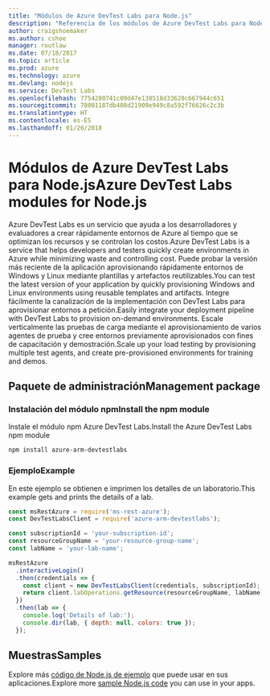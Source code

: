 ```yaml
---
title: "Módulos de Azure DevTest Labs para Node.js"
description: "Referencia de los módulos de Azure DevTest Labs para Node.js"
author: craigshoemaker
ms.author: cshoe
manager: routlaw
ms.date: 07/18/2017
ms.topic: article
ms.prod: azure
ms.technology: azure
ms.devlang: nodejs
ms.service: DevTest Labs
ms.openlocfilehash: 7754280741c09d47e138518d33628c667944c651
ms.sourcegitcommit: 78001187db408d21909e949c8a592f76626c2c3b
ms.translationtype: HT
ms.contentlocale: es-ES
ms.lasthandoff: 01/26/2018
---
```

# <a name="azure-devtest-labs-modules-for-nodejs"></a><span data-ttu-id="da220-103">Módulos de Azure DevTest Labs para Node.js</span><span class="sxs-lookup"><span data-stu-id="da220-103">Azure DevTest Labs modules for Node.js</span></span>

<span data-ttu-id="da220-104">Azure DevTest Labs es un servicio que ayuda a los desarrolladores y evaluadores a crear rápidamente entornos de Azure al tiempo que se optimizan los recursos y se controlan los costos.</span><span class="sxs-lookup"><span data-stu-id="da220-104">Azure DevTest Labs is a service that helps developers and testers quickly create environments in Azure while minimizing waste and controlling cost.</span></span> <span data-ttu-id="da220-105">Puede probar la versión más reciente de la aplicación aprovisionando rápidamente entornos de Windows y Linux mediante plantillas y artefactos reutilizables.</span><span class="sxs-lookup"><span data-stu-id="da220-105">You can test the latest version of your application by quickly provisioning Windows and Linux environments using reusable templates and artifacts.</span></span> <span data-ttu-id="da220-106">Integre fácilmente la canalización de la implementación con DevTest Labs para aprovisionar entornos a petición.</span><span class="sxs-lookup"><span data-stu-id="da220-106">Easily integrate your deployment pipeline with DevTest Labs to provision on-demand environments.</span></span> <span data-ttu-id="da220-107">Escale verticalmente las pruebas de carga mediante el aprovisionamiento de varios agentes de prueba y cree entornos previamente aprovisionados con fines de capacitación y demostración.</span><span class="sxs-lookup"><span data-stu-id="da220-107">Scale up your load testing by provisioning multiple test agents, and create pre-provisioned environments for training and demos.</span></span>

## <a name="management-package"></a><span data-ttu-id="da220-108">Paquete de administración</span><span class="sxs-lookup"><span data-stu-id="da220-108">Management package</span></span>

### <a name="install-the-npm-module"></a><span data-ttu-id="da220-109">Instalación del módulo npm</span><span class="sxs-lookup"><span data-stu-id="da220-109">Install the npm module</span></span>

<span data-ttu-id="da220-110">Instale el módulo npm Azure DevTest Labs.</span><span class="sxs-lookup"><span data-stu-id="da220-110">Install the Azure DevTest Labs npm module</span></span>

```bash
npm install azure-arm-devtestlabs
```

### <a name="example"></a><span data-ttu-id="da220-111">Ejemplo</span><span class="sxs-lookup"><span data-stu-id="da220-111">Example</span></span>

<span data-ttu-id="da220-112">En este ejemplo se obtienen e imprimen los detalles de un laboratorio.</span><span class="sxs-lookup"><span data-stu-id="da220-112">This example gets and prints the details of a lab.</span></span>

```javascript
const msRestAzure = require('ms-rest-azure');
const DevTestLabsClient = require('azure-arm-devtestlabs');

const subscriptionId = 'your-subscription-id';
const resourceGroupName = 'your-resource-group-name';
const labName = 'your-lab-name';

msRestAzure
  .interactiveLogin()
  .then(credentials => {
    const client = new DevTestLabsClient(credentials, subscriptionId);
    return client.labOperations.getResource(resourceGroupName, labName);
  })
  .then(lab => {
    console.log('Details of lab:');
    console.dir(lab, { depth: null, colors: true });
  });


```

## <a name="samples"></a><span data-ttu-id="da220-113">Muestras</span><span class="sxs-lookup"><span data-stu-id="da220-113">Samples</span></span>

<span data-ttu-id="da220-114">Explore más [código de Node.js de ejemplo](https://azure.microsoft.com/resources/samples/?platform=nodejs) que puede usar en sus aplicaciones.</span><span class="sxs-lookup"><span data-stu-id="da220-114">Explore more [sample Node.js code](https://azure.microsoft.com/resources/samples/?platform=nodejs) you can use in your apps.</span></span>
